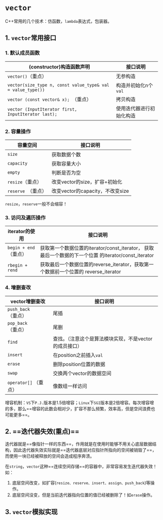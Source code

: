 # `vector`

C++常用的几个技术：仿函数，`lambda`表达式，包装器。

## 1. `vector`常用接口

### 1. 默认成员函数

| (constructor)构造函数声明                                   | 接口说明                 |
| ----------------------------------------------------------- | ------------------------ |
| `vector()`（重点）                                          | 无参构造                 |
| `vector(size_type n, const value_type& val = value_type())` | 构造并初始化n个`val`     |
| `vector (const vector& x); `（重点）                        | 拷贝构造                 |
| `vector (InputIterator first, InputIterator last); `        | 使用迭代器进行初始化构造 |

### 2. 容量操作

| 容量空间           | 接口说明                         |
| ------------------ | -------------------------------- |
| `size `            | 获取数据个数                     |
| `capacity `        | 获取容量大小                     |
| `empty `           | 判断是否为空                     |
| `resize`（重点）   | 改变vector的size，扩容+初始化    |
| `reserve `（重点） | 改变vector的capacity，不改变size |

`resize`，`reserve`一般不会缩容！

### 3. 访问及遍历操作

| iterator的使用        | 接口说明                                                     |
| --------------------- | ------------------------------------------------------------ |
| `begin + end`（重点） | 获取第一个数据位置的iterator/const_iterator， 获取最后一个数据的下一个位置 的iterator/const_iterator |
| `rbegin + rend`       | 获取最后一个数据位置的reverse_iterator，获取第一个数据前一个位置的 reverse_iterator |

### 4. 增删查改

| vector增删查改        | 接口说明                                               |
| --------------------- | ------------------------------------------------------ |
| `push_back`（重点）   | 尾插                                                   |
| `pop_back `（重点）   | 尾删                                                   |
| `find `               | 查找。（注意这个是算法模块实现，不是vector的成员接口） |
| `insert `             | 在position之前插入`val`                                |
| `erase `              | 删除position位置的数据                                 |
| `swap `               | 交换两个vector的数据空间                               |
| `operator[]` （重点） | 像数组一样访问                                         |

增容机制：`VS`下`P.J.`版本是1.5倍增容；`Linux`下`SGI`版本是2倍增容。每次增容增的多，那么==增容的此数会相对少，扩容不那么频繁，效率高，但是空间浪费也可能更多==。



## 2. ==迭代器失效(重点)==

迭代器就是==像指针一样的东西==，作用就是在使用时能够不用关心底层数据结构，因此迭代器失效实际就是==迭代器底层对应指针所指向的空间被销毁了==，而使用一块已经被释放的空间会造成程序奔溃。

在`string`，`vector`这种==连续空间存储==的容器中，非常容易发生迭代器失效！如：

1. 底层空间改变，如扩容(`resize、reserve、insert、assign、push_back`)等操作。
2. 底层空间没变，但是当前迭代器指向位置的值已经被删除了！如`erase`操作。



## 3. `vector`模拟实现



